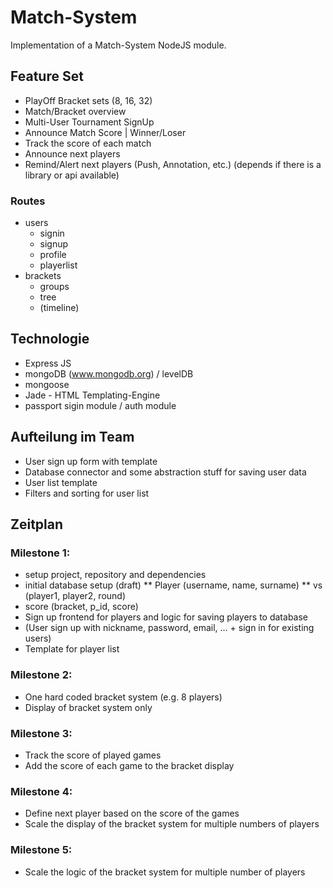 # Match-System

Implementation of a Match-System NodeJS module.

##  Feature Set

* PlayOff Bracket sets (8, 16, 32)
* Match/Bracket overview
* Multi-User Tournament SignUp
* Announce Match Score | Winner/Loser
* Track the score of each match
* Announce next players
* Remind/Alert next players (Push, Annotation, etc.) (depends if there is a library or api available)

### Routes

* users
  * signin
  * signup
  * profile
  * playerlist
* brackets
  * groups
  * tree
  * (timeline)

## Technologie

* Express JS
* mongoDB (www.mongodb.org) / levelDB
* mongoose
* Jade - HTML Templating-Engine
* passport sigin module / auth module

## Aufteilung im Team

* User sign up form with template
* Database connector and some abstraction stuff for saving user data
* User list template
* Filters and sorting for user list

## Zeitplan

### Milestone 1:

* setup project, repository and dependencies
* initial database setup (draft)
** Player (username, name, surname)
** vs (player1, player2, round)
* score (bracket, p_id, score)
* Sign up frontend for players and logic for saving players to database
* (User sign up with nickname, password, email, … + sign in for existing users)
* Template for player list

### Milestone 2:

* One hard coded bracket system (e.g. 8 players)
* Display of bracket system only


### Milestone 3:

* Track the score of played games
* Add the score of each game to the bracket display


### Milestone 4:

* Define next player based on the score of the games
* Scale the display of the bracket system for multiple numbers of players


### Milestone 5:

* Scale the logic of the bracket system for multiple number of players
